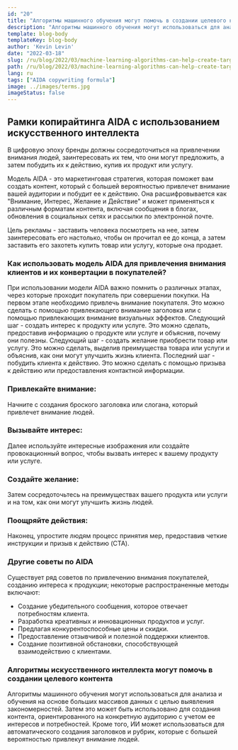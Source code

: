 ```yaml
---
id: "20"
title: "Алгоритмы машинного обучения могут помочь в создании целевого контента"
description: "Алгоритмы машинного обучения могут использоваться для анализа и обучения на основе больших массивов данных с целью выявления закономерностей. Затем это может быть использовано для создания контента, ориентированного на конкретную аудиторию на основе ее интересов. Используя машинное обучение, компании могут создавать контент, который будет более релевантным для их клиентов и поможет увеличить продажи."
template: blog-body
templateKey: blog-body
author: 'Kevin Levin'
date: "2022-03-18"
slug: /ru/blog/2022/03/machine-learning-algorithms-can-help-create-targeted-content
path: /ru/blog/2022/03/machine-learning-algorithms-can-help-create-targeted-content
lang: ru
tags: ["AIDA copywriting formula"]
image: ../images/terms.jpg
imageStatus: false
---
```

## Рамки копирайтинга AIDA с использованием искусственного интеллекта

В цифровую эпоху бренды должны сосредоточиться на привлечении внимания людей, заинтересовать их тем, что они могут предложить, а затем побудить их к действию, купив их продукт или услугу.

Модель AIDA - это маркетинговая стратегия, которая поможет вам создать контент, который с большей вероятностью привлечет внимание вашей аудитории и побудит ее к действию. Она расшифровывается как "Внимание, Интерес, Желание и Действие" и может применяться к различным форматам контента, включая сообщения в блогах, обновления в социальных сетях и рассылки по электронной почте.

Цель рекламы - заставить человека посмотреть на нее, затем заинтересовать его настолько, чтобы он прочитал ее до конца, а затем заставить его захотеть купить товар или услугу, которые она продает.

### Как использовать модель AIDA для привлечения внимания клиентов и их конвертации в покупателей?

При использовании модели AIDA важно помнить о различных этапах, через которые проходит покупатель при совершении покупки. На первом этапе необходимо привлечь внимание покупателя. Это можно сделать с помощью привлекающего внимание заголовка или с помощью привлекающих внимание визуальных эффектов. Следующий шаг - создать интерес к продукту или услуге. Это можно сделать, предоставив информацию о продукте или услуге и объяснив, почему они полезны. Следующий шаг - создать желание приобрести товар или услугу. Это можно сделать, выделив преимущества товара или услуги и объяснив, как они могут улучшить жизнь клиента. Последний шаг - побудить клиента к действию. Это можно сделать с помощью призыва к действию или предоставления контактной информации.

### Привлекайте внимание:

Начните с создания броского заголовка или слогана, который привлечет внимание людей.


### Вызывайте интерес:

Далее используйте интересные изображения или создайте провокационный вопрос, чтобы вызвать интерес к вашему продукту или услуге.

### Создайте желание:

Затем сосредоточьтесь на преимуществах вашего продукта или услуги и на том, как они могут улучшить жизнь людей.

### Поощряйте действия:


Наконец, упростите людям процесс принятия мер, предоставив четкие инструкции и призыв к действию (CTA).


### Другие советы по AIDA

Существует ряд советов по привлечению внимания покупателей, созданию интереса к продукции; некоторые распространенные методы включают:

- Создание убедительного сообщения, которое отвечает потребностям клиента.
- Разработка креативных и инновационных продуктов и услуг.
- Предлагая конкурентоспособные цены и скидки.
- Предоставление отзывчивой и полезной поддержки клиентов.
- Создание позитивной обстановки, способствующей взаимодействию с клиентами.

### Алгоритмы искусственного интеллекта могут помочь в создании целевого контента
Алгоритмы машинного обучения могут использоваться для анализа и обучения на основе больших массивов данных с целью выявления закономерностей. Затем это может быть использовано для создания контента, ориентированного на конкретную аудиторию с учетом ее интересов и потребностей. Кроме того, ИИ может использоваться для автоматического создания заголовков и рубрик, которые с большей вероятностью привлекут внимание людей.
